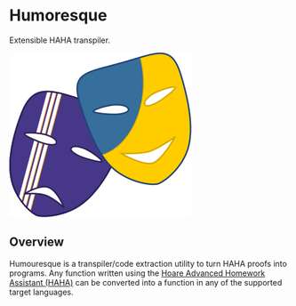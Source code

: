 # Humoresque
Extensible HAHA transpiler.

![Logo](assets/logo.svg)

## Overview
Humouresque is a transpiler/code extraction utility to turn HAHA proofs into programs. Any function written using the [Hoare Advanced Homework Assistant (HAHA)](http://haha.mimuw.edu.pl/) can be converted into a function in any of the supported target languages.
